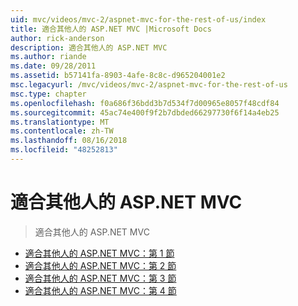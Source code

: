 ```yaml
---
uid: mvc/videos/mvc-2/aspnet-mvc-for-the-rest-of-us/index
title: 適合其他人的 ASP.NET MVC |Microsoft Docs
author: rick-anderson
description: 適合其他人的 ASP.NET MVC
ms.author: riande
ms.date: 09/28/2011
ms.assetid: b57141fa-8903-4afe-8c8c-d965204001e2
msc.legacyurl: /mvc/videos/mvc-2/aspnet-mvc-for-the-rest-of-us
msc.type: chapter
ms.openlocfilehash: f0a686f36bdd3b7d534f7d00965e8057f48cdf84
ms.sourcegitcommit: 45ac74e400f9f2b7dbded66297730f6f14a4eb25
ms.translationtype: MT
ms.contentlocale: zh-TW
ms.lasthandoff: 08/16/2018
ms.locfileid: "48252813"
---
```

<a name="aspnet-mvc-for-the-rest-of-us"></a>適合其他人的 ASP.NET MVC
====================
> 適合其他人的 ASP.NET MVC


- [適合其他人的 ASP.NET MVC：第 1 節](aspnet-mvc-for-the-rest-of-us-part-1.md)
- [適合其他人的 ASP.NET MVC：第 2 節](aspnet-mvc-for-the-rest-of-us-part-2.md)
- [適合其他人的 ASP.NET MVC：第 3 節](aspnet-mvc-for-the-rest-of-us-part-3.md)
- [適合其他人的 ASP.NET MVC：第 4 節](aspnet-mvc-for-the-rest-of-us-part-4.md)
